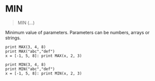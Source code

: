 # MIN

> MIN (...)

Minimum value of parameters. Parameters can be numbers, arrays or strings.

```
print MAX(3, 4, 8)
print MAX("abc","def")
x = [-1, 5, 8]: print MAX(x, 2, 3)

print MIN(3, 4, 8)
print MIN("abc","def")
x = [-1, 5, 8]: print MIN(x, 2, 3)
```



